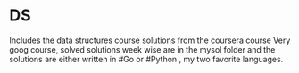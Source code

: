 # DS
Includes the data structures course solutions from the coursera course
Very goog course, solved solutions week wise are in the mysol folder and the solutions are either written in #Go or #Python , my two favorite languages.
